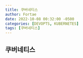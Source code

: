 ```yaml
---
title: 쿠버네티스
author: Fortae
date: 2022-10-08 00:32:00 -0500
categories: [DEVOPTS, KUBERNETES]
tags: [쿠버네티스]
---
```


## 쿠버네티스
